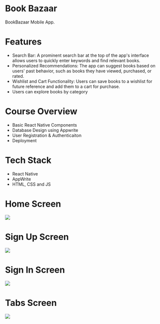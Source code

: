 # Book Bazaar
BookBazaar Mobile App.

# Features
* Search Bar: A prominent search bar at the top of the app's interface allows users to quickly enter keywords and find relevant books.
* Personalized Recommendations: The app can suggest books based on users' past behavior, such as books they have viewed, purchased, or rated.
* Wishlist and Cart Functionality: Users can save books to a wishlist for future reference and add them to a cart for purchase.
* Users can explore books by category 

# Course Overview
* Basic React Native Components
* Database Design using Appwrite
* User Registration & Authenticaiton
* Deployment

# Tech Stack
* React Native
* AppWrite
* HTML, CSS and JS

# Home Screen
<img src="assets/images/onboarding.jpg">  

# Sign Up Screen
<img src="assets/images/signupscreen.jpg">  

# Sign In Screen
<img src="assets/images/loginscreen.jpg">  

# Tabs Screen
<img src="assets/images/tabscreen.jpg">  